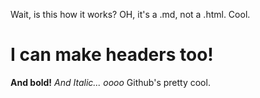 Wait, is this how it works? OH, it's a .md, not a .html. Cool.
# I can make headers too!
**And bold!**
_And Italic... oooo_
Github's pretty cool.
